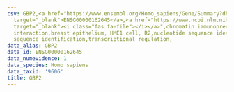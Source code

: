 ```yaml
---
csv: GBP2,<a href="https://www.ensembl.org/Homo_sapiens/Gene/Summary?db=core;g=ENSG00000162645"
  target="_blank">ENSG00000162645</a>,<a href="https://www.ncbi.nlm.nih.gov/pubmed/22863008"
  target="_blank"><i class="fas fa-file"></i></a>",chromatin immunoprecipitation assay,direct
  interaction,breast epithelium, HME1 cell, R2,nucleotide sequence identification,nucleotide
  sequence identification,transcriptional regulation,
data_alias: GBP2
data_id: ENSG00000162645
data_numevidence: 1
data_species: Homo sapiens
data_taxid: '9606'
title: GBP2
---
```

